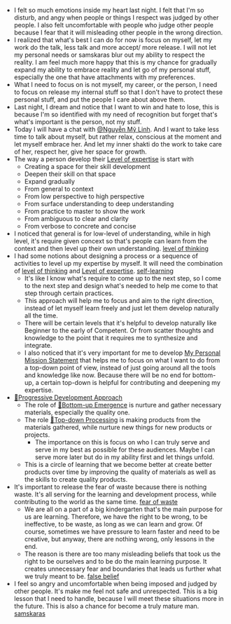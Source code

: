 - I felt so much emotions inside my heart last night. I felt that I'm so disturb, and angy when people or things I respect was judged by other people. I also felt uncomfortable with people who judge other people because I fear that it will misleading other people in the wrong direction.
- I realized that what's best I can do for now is focus on myself, let my work do the talk, less talk and more accept/ more release. I will not let my personal needs or samskaras blur out my ability to respect the reality. I am feel much more happy that this is my chance for gradually expand my ability to embrace reality and let go of my personal stuff, especially the one that have attachments with my preferences.
- What I need to focus on is not myself, my career, or the person, I need to focus on release my internal stuff so that I don't have to protect these personal stuff, and put the people I care about above them.
- Last night, I dream and notice that I want to win and hate to lose, this is because I'm so identified with my need of recognition but forget that's what's important is the person, not my stuff.
- Today I will have a chat with [@Nguyễn Mỹ Linh](<@Nguyễn Mỹ Linh.md>). And I want to take less time to talk about myself, but rather relax, conscious at the moment and let myself embrace her. And let my inner shakti do the work to take care of her, respect her, give her space for growth.
- The way a person develop their [Level of expertise](<Level of expertise.md>) is start with
    - Creating a space for their skill development
    - Deepen their skill on that space
    - Expand gradually
    - From general to context
    - From low perspective to high perspective
    - From surface understanding to deep understanding
    - From practice to master to show the work
    - From ambiguous to clear and clarity
    - From verbose to concrete and concise
- I noticed that general is for low-level of understanding, while in high level, it's require given concext so that's people can learn from the context and then level up their own understanding. [level of thinking](<level of thinking.md>)
- I had some notions about designing a process or a sequence of activities to level up my expertise by myself. It will need the combination of [level of thinking](<level of thinking.md>) and [Level of expertise](<Level of expertise.md>). [self-learning](<self-learning.md>)
    - It's like I know what's require to come up to the next step, so I come to the next step and design what's needed to help me come to that step through certain practices.
    - This approach will help me to focus and aim to the right direction, instead of let myself learn freely and just let them develop naturally all the time.
    - There will be certain levels that it's helpful to develop naturally like Beginner to the early of Competent. Or from scatter thoughts and knowledge to the point that it requires me to synthesize and integrate.
    - I also noticed that it's very important for me to develop [My Personal Mission Statement](<My Personal Mission Statement.md>) that helps me to focus on what I want to do from a top-down point of view, instead of just going around all the tools and knowledge like now. Because there will be no end for bottom-up, a certain top-down is helpful for contributing and deepening my expertise.
- [🌱Progressive Development Approach](<🌱Progressive Development Approach.md>)
    - The role of [🌲Bottom-up Emergence](<🌲Bottom-up Emergence.md>) is nurture and gather necessary materials, especially the quality one.
    - The role [🌲Top-down Processing](<🌲Top-down Processing.md>) is making products from the materials gathered, while nurture new things for new products or projects.
        - The importance on this is focus on who I can truly serve and serve in my best as possible for these audiences. Maybe I can serve more later but do in my ability first and let things unfold.
    - This is a circle of learning that we become better at create better products over time by improving the quality of materials as well as the skills to create quality products.
- It's important to release the fear of waste because there is nothing waste. It's all serving for the learning and development process, while contributing to the world as the same time. [fear of waste](<fear of waste.md>)
    - We are all on a part of a big kindergarten that's the main purpose for us are learning. Therefore, we have the right to be wrong, to be ineffective, to be waste, as long as we can learn and grow. Of course, sometimes we have pressure to learn faster and need to be creative, but anyway, there are nothing wrong, only lessons in the end.
    - The reason is there are too many misleading beliefs that took us the right to be ourselves and to be do the main learning purpose. It creates unnecessary fear and boundaries that leads us further what we truly meant to be. [false belief](<false belief.md>)
- I feel so angry and uncomfortable when being imposed and judged by other people. It's make me feel not safe and unrespected. This is a big lesson that I need to handle, because I will meet these situations more in the future. This is also a chance for become a truly mature man. [samskaras](<samskaras.md>)
